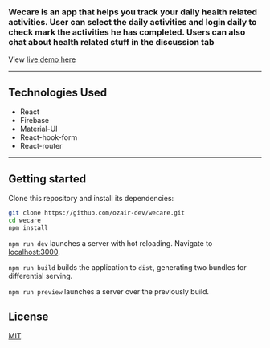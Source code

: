 ### Wecare is an app that helps you track your daily health related activities. User can select the daily activities and login daily to check mark the activities he has completed. Users can also chat about health related stuff in the discussion tab



View [live demo here](https://wecare-8081e.web.app/auth)

-----

## Technologies Used
  - React
  - Firebase
  - Material-UI
  - React-hook-form
  - React-router
---


## Getting started

Clone this repository and install its dependencies:

```bash
git clone https://github.com/ozair-dev/wecare.git
cd wecare
npm install
```

`npm run dev` launches a server with hot reloading. Navigate to [localhost:3000](http://localhost:3000).

`npm run build` builds the application to `dist`, generating two bundles for differential serving.

`npm run preview` launches a server over the previously build.


## License

[MIT](LICENSE).
